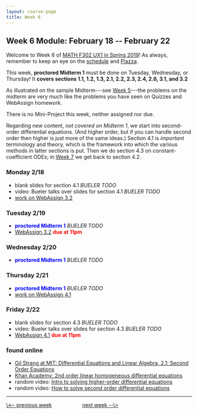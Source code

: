 ```yaml
---
layout: course-page
title: Week 6
---
```


## Week 6 Module: February 18 -- February 22

Welcome to Week 6 of [MATH F302 UX1 in Spring 2019](index.html)!  As always, remember to keep an eye on the [schedule](schedule.pdf) and [Piazza](https://piazza.com/uaf/spring2019/math302ux1/home).

This week, **proctored Midterm 1** must be done on Tuesday, Wednesday, or Thursday!  It **covers sections 1.1, 1.2, 1.3, 2.1, 2.2, 2.3, 2.4, 2.6, 3.1, and 3.2**

As illustrated on the sample Midterm---see [Week 5](week5)---the problems on the midterm are very much like the problems you have seen on Quizzes and WebAssign homework.

There is no Mini-Project this week, neither assigned nor due.

Regarding new content, _not covered on Midterm 1_, we start into second-order differential equations.  (And higher order, but if you can handle second order then higher is just more of the same ideas.)  Section 4.1 is _important_ terminology and theory, which is the framework into which the various methods in latter sections is put.  Then we do section 4.3 on constant-coefficient ODEs; in [Week 7](week7) we get back to section 4.2.

### Monday 2/18
* blank slides for section 4.1 _BUELER TODO_
* video: Bueler talks over slides for section 4.1 _BUELER TODO_
* [work on WebAssign 3.2](https://www.webassign.net/)

### Tuesday 2/19
* <span style="color:blue">**proctored Midterm 1**</span> _BUELER TODO_
* [WebAssign 3.2](https://www.webassign.net/) <span style="color:red">**due at 11pm**</span>

### Wednesday 2/20
* <span style="color:blue">**proctored Midterm 1**</span> _BUELER TODO_

### Thursday 2/21
* <span style="color:blue">**proctored Midterm 1**</span> _BUELER TODO_
* [work on WebAssign 4.1](https://www.webassign.net/)

### Friday 2/22
* blank slides for section 4.3 _BUELER TODO_
* video: Bueler talks over slides for section 4.3 _BUELER TODO_
* [WebAssign 4.1](https://www.webassign.net/) <span style="color:red">**due at 11pm**</span>

### found online
* [Gil Strang at MIT: Differential Equations and Linear Algebra, 2.1: Second Order Equations](https://www.mathworks.com/videos/differential-equations-and-linear-algebra-21-second-order-equations-117375.html)
* [Khan Academy: 2nd order linear homogeneous differential equations](https://www.khanacademy.org/math/differential-equations/second-order-differential-equations/linear-homogeneous-2nd-order/v/2nd-order-linear-homogeneous-differential-equations-1)
* random video: [Intro to solving higher-order differential equations](https://www.youtube.com/watch?v=yPSdm_PONu4)
* random video: [How to solve second order differential equations](https://www.youtube.com/watch?v=tOtpqZLgxP0)

<hr>
<a align="left" href="week5">\<-- previous week</a>  &nbsp; &nbsp; &nbsp; &nbsp; &nbsp; &nbsp; &nbsp; &nbsp; &nbsp; &nbsp; <a align="right" href="week7">next week --\></a>
